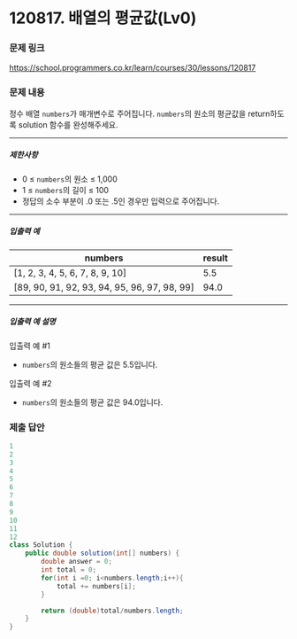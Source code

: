 # 120817. 배열의 평균값(Lv0)
### 문제 링크
https://school.programmers.co.kr/learn/courses/30/lessons/120817
### 문제 내용
정수 배열 `numbers`가 매개변수로 주어집니다. `numbers`의 원소의 평균값을 return하도록 solution 함수를 완성해주세요.

*** ** * ** ***

##### 제한사항

* 0 ≤ `numbers`의 원소 ≤ 1,000
* 1 ≤ `numbers`의 길이 ≤ 100
* 정답의 소수 부분이 .0 또는 .5인 경우만 입력으로 주어집니다.

*** ** * ** ***

##### 입출력 예

|                    numbers                     | result |
|------------------------------------------------|--------|
| \[1, 2, 3, 4, 5, 6, 7, 8, 9, 10\]              | 5.5    |
| \[89, 90, 91, 92, 93, 94, 95, 96, 97, 98, 99\] | 94.0   |

*** ** * ** ***

##### 입출력 예 설명

입출력 예 #1

* `numbers`의 원소들의 평균 값은 5.5입니다.

입출력 예 #2

* `numbers`의 원소들의 평균 값은 94.0입니다.

### 제출 답안
```java
1
2
3
4
5
6
7
8
9
10
11
12
class Solution {
    public double solution(int[] numbers) {
        double answer = 0;
        int total = 0;
        for(int i =0; i<numbers.length;i++){
            total += numbers[i];
        }

        return (double)total/numbers.length;
    }
}
```

